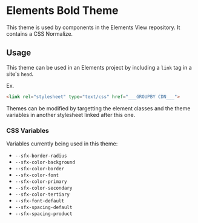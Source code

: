 # Elements Bold Theme
This theme is used by components in the Elements View repository.
It contains a CSS Normalize.

## Usage
This theme can be used in an Elements project by including a `link` tag in a site's `head`.

Ex.
```html
<link rel="stylesheet" type="text/css" href="___GROUPBY CDN___">
```

Themes can be modified by targetting the element classes and the theme variables in another stylesheet linked after this one.

### CSS Variables
Variables currently being used in this theme:

- `--sfx-border-radius`
- `--sfx-color-background`
- `--sfx-color-border`
- `--sfx-color-font`
- `--sfx-color-primary`
- `--sfx-color-secondary`
- `--sfx-color-tertiary`
- `--sfx-font-default`
- `--sfx-spacing-default`
- `--sfx-spacing-product`
